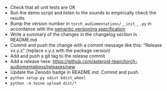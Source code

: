 * Check that all unit tests are OK
* Run the demo script and listen to the sounds to empirically check the results
* Bump the version number in `torch_audiomentations/__init__.py` in accordance with the [semantic versioning specification](https://semver.org/)
* Write a summary of the changes in the changelog section in README.md
* Commit and push the change with a commit message like this: "Release vx.y.z" (replace x.y.z with the package version)
* Add and push a git tag to the release commit
* Add a release here: https://github.com/asteroid-team/torch-audiomentations/releases/new
* Update the Zenodo badge in README.md. Commit and push.
* `python setup.py sdist bdist_wheel`
* `python -m twine upload dist/*`
